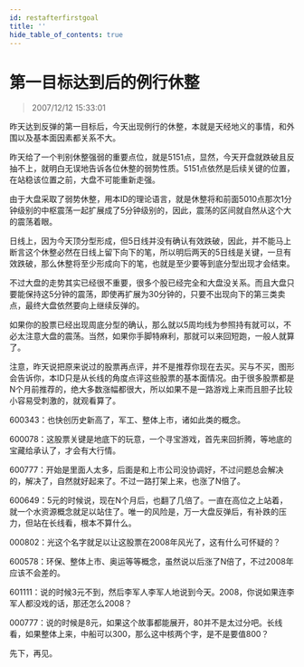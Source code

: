 ```yaml
---
id: restafterfirstgoal 
title: ''
hide_table_of_contents: true
---
```


# 第一目标达到后的例行休整

> 2007/12/12 15:33:01

<div style={{color: '#009900', fontWeight: '500', fontSize: '18px'}}>

昨天达到反弹的第一目标后，今天出现例行的休整，本就是天经地义的事情，和外围以及基本面因素都关系不大。
 
昨天给了一个判别休整强弱的重要点位，就是5151点，显然，今天开盘就跌破且反抽不上，就明白无误地告诉各位休整的弱势性质。5151点依然是后续关键的位置，在站稳该位置之前，大盘不可能重新走强。
 
由于大盘采取了弱势休整，用本ID的理论语言，就是休整将和前面5010点那次1分钟级别的中枢震荡一起扩展成了5分钟级别的，因此，震荡的区间就自然从这个大的震荡着眼。
 
日线上，因为今天顶分型形成，但5日线并没有确认有效跌破，因此，并不能马上断言这个休整必然在日线上留下向下的笔，所以明后两天的5日线是关键，一旦有效跌破，那么休整将至少形成向下的笔，也就是至少要等到底分型出现才会结束。
 
不过大盘的走势其实已经很不重要，很多个股已经完全和大盘没关系。而且大盘只要能保持这5分钟的震荡，即使再扩展为30分钟的，只要不出现向下的第三类卖点，最终大盘依然要向上继续反弹的。
 
如果你的股票已经出现周底分型的确认，那么就以5周均线为参照持有就可以，不必太注意大盘的震荡。当然，如果你手脚特麻利，那就可以来回短跑，一般人就算了。
 
注意，昨天说把原来说过的股票再点评，并不是推荐你现在去买。买与不买，图形会告诉你，本ID只是从长线的角度点评这些股票的基本面情况。由于很多股票都是N个月前推荐的，绝大多数涨幅都很大，所以如果不是一路游戏上来而且胆子比较小容易受刺激的，就观看算了。
 
600343：也快创历史新高了，军工、整体上市，诸如此类的概念。
 
600078：这股票关键是地底下的玩意，一个寻宝游戏，首先来回折腾，等地底的宝藏给承认了，才会有大行情。
 
600777：开始是里面人太多，后面是和上市公司没协调好，不过问题总会解决的，解决了，自然就好起来了。不过一路打架上来，也涨了N倍了。
 
600649：5元的时候说，现在N个月后，也翻了几倍了。一直在高位之上站着，就一个水资源概念就足以站住了。唯一的风险是，万一大盘反弹后，有补跌的压力，但站在长线看，根本不算什么。
 
000802：光这个名字就足以让这股票在2008年风光了，这有什么可怀疑的？
 
600578：环保、整体上市、奥运等等概念，虽然说以后涨了N倍了，不过2008年应该不会差的。
 
601111：说的时候3元不到，然后李军人李军人地说到今天。2008，你说如果连李军人都没戏的话，那还怎么2008？
 
000777：说的时候是8元，如果这个故事都能展开，80并不是太过分吧。长线看，如果整体上来，中船可以300，那么这中核两个字，是不是要值800？
 
先下，再见。

</div>